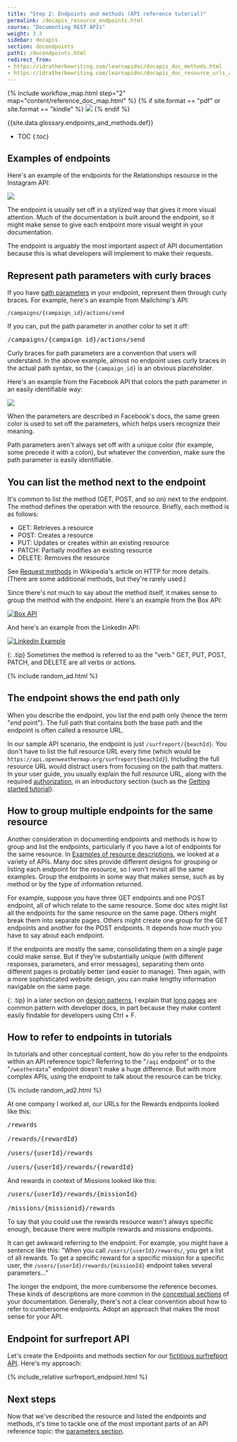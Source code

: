 ```yaml
---
title: "Step 2: Endpoints and methods (API reference tutorial)"
permalink: /docapis_resource_endpoints.html
course: "Documenting REST APIs"
weight: 3.3
sidebar: docapis
section: docendpoints
path1: /docendpoints.html
redirect_from:
- https://idratherbewriting.com/learnapidoc/docapis_doc_methods.html
- https://idratherbewriting.com/learnapidoc/docapis_doc_resource_urls_and_methods.html
---
```


{% include workflow_map.html step="2" map="content/reference_doc_map.html"  %}
{% if site.format == "pdf" or site.format == "kindle" %}
<img src="https://idratherbewritingmedia.com/images/api/apiref2.png"/>
{% endif %}

{{site.data.glossary.endpoints_and_methods.def}}

* TOC
{:toc}


## Examples of endpoints

Here's an example of the endpoints for the Relationships resource in the Instagram API:

<a class="noExtIcon" href="https://www.instagram.com/developer/endpoints/relationships/"><img src="https://idratherbewritingmedia.com/images/api/instagramurlexample.png" /></a>

The endpoint is usually set off in a stylized way that gives it more visual attention. Much of the documentation is built around the endpoint, so it might make sense to give each endpoint more visual weight in your documentation.

The endpoint is arguably the most important aspect of API documentation because this is what developers will implement to make their requests.

## Represent path parameters with curly braces

If you have [path parameters](docapis_doc_parameters.html#path_parameters) in your endpoint, represent them through curly braces. For example, here's an example from Mailchimp's API:

```
/campaigns/{campaign_id}/actions/send
```

If you can, put the path parameter in another color to set it off:

<pre>
/campaigns/<span class="orange">{campaign_id}</span>/actions/send
</pre>

Curly braces for path parameters are a convention that users will understand. In the above example, almost no endpoint uses curly braces in the actual path syntax, so the `{campaign_id}` is an obvious placeholder.

Here's an example from the Facebook API that colors the path parameter in an easily identifiable way:

<a href="https://developers.facebook.com/docs/graph-api/reference/v2.11/achievement/" class="noExtIcon"><img src="https://idratherbewritingmedia.com/images/api/facebookapicolor.png"/></a>

When the parameters are described in Facebook's docs, the same green color is used to set off the parameters, which helps users recognize their meaning.

Path parameters aren't always set off with a unique color (for example, some precede it with a colon), but whatever the convention, make sure the path parameter is easily identifiable.

## You can list the method next to the endpoint

It's common to list the method (GET, POST, and so on) next to the endpoint. The method defines the operation with the resource. Briefly, each method is as follows:

* GET: Retrieves a resource
* POST: Creates a resource
* PUT: Updates or creates within an existing resource
* PATCH: Partially modifies an existing resource
* DELETE: Removes the resource

See [Request methods](https://en.wikipedia.org/wiki/Hypertext_Transfer_Protocol#Request_methods) in Wikipedia's article on HTTP for more details. (There are some additional methods, but they're rarely used.)

Since there's not much to say about the method itself, it makes sense to group the method with the endpoint. Here's an example from the Box API:

<a href="https://developer.box.com/reference/#add-a-comment-to-an-item" class="noExtIcon"><img src="https://idratherbewritingmedia.com/images/api/methodwithendpoint.png" alt="Box API" /></a>

And here's an example from the Linkedin API:

<a class="noCrossRef" href="https://developer.linkedin.com/docs/rest-api" class="noExtIcon"><img src="https://idratherbewritingmedia.com/images/api/linkedinexample.png" alt="Linkedin Example" /></a>

{: .tip}
Sometimes the method is referred to as the "verb." GET, PUT, POST, PATCH, and DELETE are all verbs or actions.

{% include random_ad.html %}

## The endpoint shows the end path only

When you describe the endpoint, you list the end path only (hence the term "*end* point"). The full path that contains both the base path and the endpoint is often called a resource URL.

In our sample API scenario, the endpoint is just `/surfreport/{beachId}`. You don't have to list the full resource URL every time (which would be `https://api.openweathermap.org/surfreport{beachId}`). Including the full resource URL would distract users from focusing on the path that matters. In your user guide, you usually explain the full resource URL, along with the required [authorization](docapis_more_about_authorization.html), in an introductory section (such as the [Getting started tutorial](docapis_doc_getting_started_section.html)).

## How to group multiple endpoints for the same resource

Another consideration in documenting endpoints and methods is how to group and list the endpoints, particularly if you have a lot of endpoints for the same resource. In [Examples of resource descriptions](docapis_resource_descriptions.html#examples), we looked at a variety of APIs. Many doc sites provide different designs for grouping or listing each endpoint for the resource, so I won't revisit all the same examples. Group the endpoints in some way that makes sense, such as by method or by the type of information returned.

For example, suppose you have three GET endpoints and one POST endpoint, all of which relate to the same resource. Some doc sites might list all the endpoints for the same resource on the same page. Others might break them into separate pages. Others might create one group for the GET endpoints and another for the POST endpoints. It depends how much you have to say about each endpoint.

If the endpoints are mostly the same, consolidating them on a single page could make sense. But if they're substantially unique (with different responses, parameters, and error messages), separating them onto different pages is probably better (and easier to manage). Then again, with a more sophisticated website design, you can make lengthy information navigable on the same page.

{: .tip}
In a later section on [design patterns](pubapis_design_patterns.html), I explain that [long pages](pubapis_design_patterns.html#longish_pages) are common pattern with developer docs, in part because they make content easily findable for developers using Ctrl + F.

## How to refer to endpoints in tutorials

In tutorials and other conceptual content, how do you refer to the endpoints within an API reference topic? Referring to the "`/aqi` endpoint" or to the "`/weatherdata`" endpoint doesn't make a huge difference. But with more complex APIs, using the endpoint to talk about the resource can be tricky.

{% include random_ad2.html %}

At one company I worked at, our URLs for the Rewards endpoints looked like this:

<pre>
/rewards

/rewards/<span class="orange">{rewardId}</span>

/users/<span class="orange">{userId}</span>/rewards

/users/<span class="orange">{userId}</span>/rewards/<span class="orange">{rewardId}</span>
</pre>

And rewards in context of Missions looked like this:

<pre>
/users/<span class="orange">{userId}</span>/rewards/<span class="orange">{missionId}</span>

/missions/<span class="orange">{missionid}</span>/rewards
</pre>

To say that you could use the rewards resource wasn't always specific enough, because there were multiple rewards and missions endpoints.

It can get awkward referring to the endpoint. For example, you might have a sentence like this: "When you call `/users/{userId}/rewards/`, you get a list of all rewards. To get a specific reward for a specific mission for a specific user, the `/users/{userId}/rewards/{missionId}` endpoint takes several parameters..."

The longer the endpoint, the more cumbersome the reference becomes. These kinds of descriptions are more common in the [conceptual sections](docconceptual.html) of your documentation. Generally, there's not a clear convention about how to refer to cumbersome endpoints. Adopt an approach that makes the most sense for your API.

## Endpoint for surfreport API

Let's create the Endpoints and methods section for our [fictitious surfrefport API](docapis_new_endpoint_to_doc.html). Here's my approach:

<div class="docSample">
{% include_relative surfreport_endpoint.html %}
</div>

## Next steps

Now that we've described the resource and listed the endpoints and methods, it's time to tackle one of the most important parts of an API reference topic: the [parameters section](docapis_doc_parameters.html).
